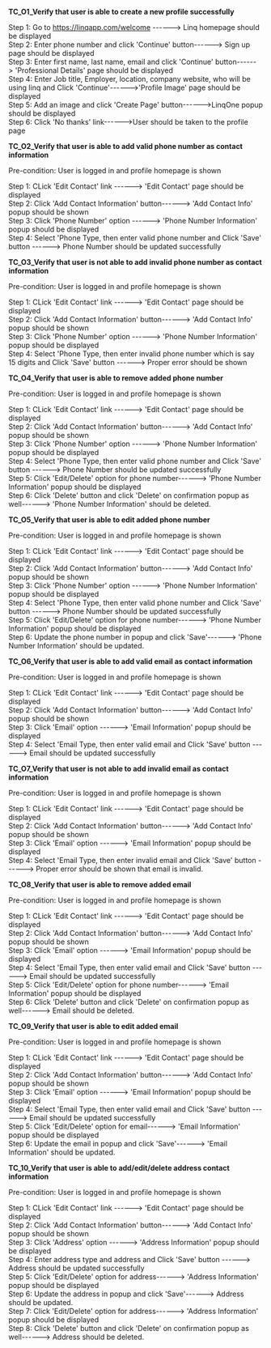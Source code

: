 **TC_O1_Verify that user is able to create a new profile successfully**   

Step 1: Go to https://linqapp.com/welcome ------> Linq homepage should be displayed   
Step 2: Enter phone number and click 'Continue' button------>	Sign up page should be displayed   
Step 3: Enter first name, last name, email and click 'Continue' button------>	'Professional Details' page should be displayed   
Step 4: Enter Job title, Employer, location, company website, who will be using linq and Click 'Continue'------>'Profile Image' page should be displayed   
Step 5: Add an image and click 'Create Page' button------>LinqOne popup should be displayed   
Step 6:  Click 'No thanks' link------>User should be taken to the profile page

**TC_O2_Verify that user is able to add valid phone number as contact information**

Pre-condition: User is logged in and profile homepage is shown

Step 1: CLick 'Edit Contact' link ------> 'Edit Contact' page should be displayed   
Step 2: Click 'Add Contact Information' button------>	'Add Contact Info' popup should be shown  
Step 3: Click 'Phone Number' option ------>	'Phone Number Information' popup should be displayed   
Step 4: Select 'Phone Type, then enter valid phone number and Click 'Save' button ------>	Phone Number should be updated successfully  

**TC_O3_Verify that user is not able to add invalid phone number as contact information**

Pre-condition: User is logged in and profile homepage is shown

Step 1: CLick 'Edit Contact' link ------> 'Edit Contact' page should be displayed   
Step 2: Click 'Add Contact Information' button------>	'Add Contact Info' popup should be shown  
Step 3: Click 'Phone Number' option ------>	'Phone Number Information' popup should be displayed   
Step 4: Select 'Phone Type, then enter invalid phone number which is say 15 digits and Click 'Save' button ------>	Proper error should be shown  

**TC_O4_Verify that user is able to remove added phone number**

Pre-condition: User is logged in and profile homepage is shown

Step 1: CLick 'Edit Contact' link ------> 'Edit Contact' page should be displayed   
Step 2: Click 'Add Contact Information' button------>	'Add Contact Info' popup should be shown  
Step 3: Click 'Phone Number' option ------>	'Phone Number Information' popup should be displayed   
Step 4: Select 'Phone Type, then enter valid phone number and Click 'Save' button ------>	Phone Number should be updated successfully  
Step 5: Click 'Edit/Delete' option for phone number------>	'Phone Number Information' popup should be displayed   
Step 6: Click 'Delete' button and click 'Delete' on confirmation popup as well------>	'Phone Number Information' should be deleted.  

**TC_O5_Verify that user is able to edit added phone number**

Pre-condition: User is logged in and profile homepage is shown

Step 1: CLick 'Edit Contact' link ------> 'Edit Contact' page should be displayed   
Step 2: Click 'Add Contact Information' button------>	'Add Contact Info' popup should be shown  
Step 3: Click 'Phone Number' option ------>	'Phone Number Information' popup should be displayed   
Step 4: Select 'Phone Type, then enter valid phone number and Click 'Save' button ------>	Phone Number should be updated successfully  
Step 5: Click 'Edit/Delete' option for phone number------>	'Phone Number Information' popup should be displayed   
Step 6: Update the phone number in popup and click 'Save'------>	'Phone Number Information' should be updated.  

**TC_O6_Verify that user is able to add valid email as contact information**

Pre-condition: User is logged in and profile homepage is shown

Step 1: CLick 'Edit Contact' link ------> 'Edit Contact' page should be displayed   
Step 2: Click 'Add Contact Information' button------>	'Add Contact Info' popup should be shown  
Step 3: Click 'Email' option ------>	'Email Information' popup should be displayed   
Step 4: Select 'Email Type, then enter valid email and Click 'Save' button ------>	Email should be updated successfully  


**TC_O7_Verify that user is not able to add invalid email as contact information**

Pre-condition: User is logged in and profile homepage is shown

Step 1: CLick 'Edit Contact' link ------> 'Edit Contact' page should be displayed   
Step 2: Click 'Add Contact Information' button------>	'Add Contact Info' popup should be shown  
Step 3: Click 'Email' option ------>	'Email Information' popup should be displayed   
Step 4: Select 'Email Type, then enter invalid email and Click 'Save' button ------>	Proper error should be shown that email is invalid.   


**TC_O8_Verify that user is able to remove added email**

Pre-condition: User is logged in and profile homepage is shown

Step 1: CLick 'Edit Contact' link ------> 'Edit Contact' page should be displayed   
Step 2: Click 'Add Contact Information' button------>	'Add Contact Info' popup should be shown  
Step 3: Click 'Email' option ------>	'Email Information' popup should be displayed   
Step 4: Select 'Email Type, then enter valid email and Click 'Save' button ------>	Email should be updated successfully  
Step 5: Click 'Edit/Delete' option for phone number------>	'Email Information' popup should be displayed   
Step 6: Click 'Delete' button and click 'Delete' on confirmation popup as well------>	Email should be deleted.  

**TC_O9_Verify that user is able to edit added email**

Pre-condition: User is logged in and profile homepage is shown

Step 1: CLick 'Edit Contact' link ------> 'Edit Contact' page should be displayed   
Step 2: Click 'Add Contact Information' button------>	'Add Contact Info' popup should be shown  
Step 3: Click 'Email' option ------>	'Email Information' popup should be displayed   
Step 4: Select 'Email Type, then enter valid email and Click 'Save' button ------>	Email should be updated successfully  
Step 5: Click 'Edit/Delete' option for email------>	'Email Information' popup should be displayed   
Step 6: Update the email in popup and click 'Save'------>	'Email Information' should be updated.  

**TC_10_Verify that user is able to add/edit/delete address contact information**

Pre-condition: User is logged in and profile homepage is shown

Step 1: CLick 'Edit Contact' link ------> 'Edit Contact' page should be displayed   
Step 2: Click 'Add Contact Information' button------>	'Add Contact Info' popup should be shown  
Step 3: Click 'Address' option ------>	'Address Information' popup should be displayed   
Step 4: Enter address type and address and Click 'Save' button ------>	Address should be updated successfully  
Step 5: Click 'Edit/Delete' option for address------>	'Address Information' popup should be displayed   
Step 6: Update the address in popup and click 'Save'------>	Address should be updated.  
Step 7: Click 'Edit/Delete' option for address------>	'Address Information' popup should be displayed   
Step 8: Click 'Delete' button and click 'Delete' on confirmation popup as well------>	Address should be deleted.  




